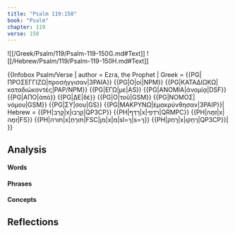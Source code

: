 ```yaml
---
title: "Psalm 119:150"
book: "Psalm"
chapter: 119
verse: 150
---
```

![[/Greek/Psalm/119/Psalm-119-150G.md#Text]]
![[/Hebrew/Psalm/119/Psalm-119-150H.md#Text]]

{{Infobox Psalm/Verse |
  author = Ezra, the Prophet |
  Greek = {{PG|ΠΡΟΣΕΓΓΙΖΩ|προσήγγισαν|3PAIA}} {{PG|Ο|οἱ|NPM}} {{PG|ΚΑΤΑΔΙΩΚΩ|καταδιώκοντές|PAP/NPM}} {{PG|ΕΓΩ|με|AS}} {{PG|ΑΝΟΜΙΑ|ἀνομίᾳ|DSF}} {{PG|ΑΠΟ|ἀπὸ}} {{PG|ΔΕ|δὲ}} {{PG|Ο|τοῦ|GSM}} {{PG|ΝΟΜΟΣ|νόμου|GSM}} {{PG|ΣΥ|σου|GS}} {{PG|ΜΑΚΡΥΝΩ|ἐμακρύνθησαν|3PAIP}}|
  Hebrew = {{PH|קָרַב|x|קָרְבוּ|QP3CP}} {{PH|רָדַף|x|רֹדְפֵי|QRMPC}} {{PH|זִמָּה|x|זִמָּה|FS}} {{PH|תורה|x|תּוֹרָתְ|FSC|מִן|x|מִ|sl=ךָ|s=ךָ}} {{PH|רָחַק|x|רָחָקוּ|QP3CP}}׃|
}}

## Analysis

#### Words

#### Phrases

#### Concepts

## Reflections
